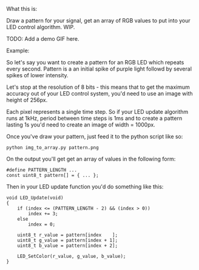 What this is: 

Draw a pattern for your signal, get an array of RGB values to put into your LED control algorithm. WIP.

TODO: Add a demo GIF here.

Example:

So let's say you want to create a pattern for an RGB LED which repeats every second. Pattern is a an initial spike of purple light followd by several spikes of lower intensity.

Let's stop at the resolution of 8 bits - this means that to get the maximum accuracy out of your LED control system, you'd need to use an image with height of 256px.

Each pixel represents a single time step. So if your LED update algorithm runs at 1kHz, period between time steps is 1ms and to create a pattern lasting 1s you'd need to create an image of width = 1000px.

Once you've draw your pattern, just feed it to the python script like so:

	python img_to_array.py pattern.png

On the output you'll get get an array of values in the following form:

	#define PATTERN_LENGTH ...
	const uint8_t pattern[] = { ... };

Then in your LED update function you'd do something like this:

	void LED_Update(void)
	{
		if (index <= (PATTERN_LENGTH - 2) && (index > 0))
			index += 3;
		else
			index = 0;

		uint8_t r_value = pattern[index    ];
		uint8_t g_value = pattern[index + 1];
		uint8_t b_value = pattern[index + 2];
		
		LED_SetColor(r_value, g_value, b_value);
	}
